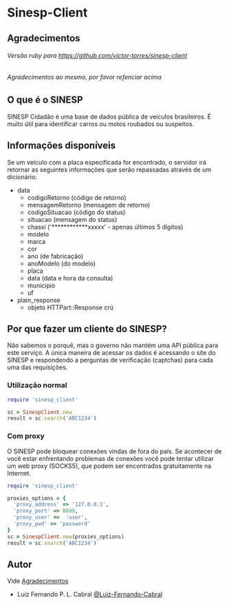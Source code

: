 # Sinesp-Client

## Agradecimentos
###### Versão ruby para https://github.com/victor-torres/sinesp-client
###### Agradecimentos ao mesmo, por favor refenciar acima

## O que é o SINESP

SINESP Cidadão é uma base de dados pública de veículos brasileiros. É muito útil para identificar carros ou motos roubados ou suspeitos.


## Informações disponíveis

Se um veículo com a placa especificada for encontrado, o servidor irá retornar as seguintes informações que serão repassadas através de um dicionário:
- data
  - codigoRetorno (código de retorno)
  - mensagemRetorno (mensagem de retorno)
  - codigoSituacao (código do status)
  - situacao (mensagem do status)
  - chassi ('************xxxxx' - apenas últimos 5 dígitos)
  - modelo
  - marca
  - cor
  - ano (de fabricação)
  - anoModelo (do modelo)
  - placa
  - data (data e hora da consulta)
  - municipio
  - uf
- plain_response
  - objeto HTTPart::Response crú


## Por que fazer um cliente do SINESP?

Não sabemos o porquê, mas o governo não mantém uma API pública para este serviço. A única maneira de acessar os dados é acessando o site do SINESP e respondendo a perguntas de verificação (captchas) para cada uma das requisições.

### Utilização normal

```ruby
require 'sinesp_client'

sc = SinespClient.new
result = sc.search('ABC1234')
```

### Com proxy

O SINESP pode bloquear conexões vindas de fora do país. Se acontecer de você estar enfrentando problemas de conexões você pode tentar utilizar um web proxy (SOCKS5), que podem ser encontrados gratuitamente na Internet.

```ruby
require 'sinesp_client'

proxies_options = {
  'proxy_address' => '127.0.0.1',
  'proxy_port' => 8080,
  'proxy_user' =>  'user',
  'proxy_pwd' => 'password'
}
sc = SinespClient.new(proxies_options)
result = sc.search('ABC1234')
```

## Autor
Vide [Agradecimentos](https://github.com/LuizFernandoCabral/sinesp-client#agradecimentos)
- Luiz Fernando P. L. Cabral [@Luiz-Fernando-Cabral](https://github.com/LuizFernandoCabral)
